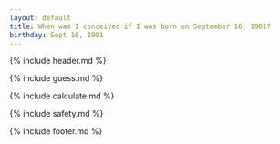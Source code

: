 ```yaml
---
layout: default
title: When was I conceived if I was born on September 16, 1901?
birthday: Sept 16, 1901
---
```


{% include header.md %}

{% include guess.md %}

{% include calculate.md %}

{% include safety.md %}

{% include footer.md %}




